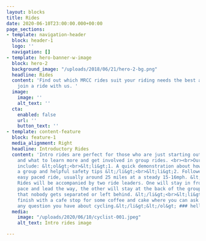 ```yaml
---
layout: blocks
title: Rides
date: 2020-06-10T23:00:00.000+00:00
page_sections:
- template: navigation-header
  block: header-1
  logo: ''
  navigation: []
- template: hero-banner-w-image
  block: hero-2
  background_image: "/uploads/2018/06/21/hero-2-bg.png"
  headline: Rides
  content: 'Find out which MRCC rides suit your riding needs the best and when to
    join a ride with us. '
  image:
    image: ''
    alt_text: ''
  cta:
    enabled: false
    url: ''
    button_text: ''
- template: content-feature
  block: feature-1
  media_alignment: Right
  headline: Introductory Rides
  content: 'Intro rides are perfect for those who are just starting out in road cycling
    and what to learn more and get involved in group rides. <br><br>Our intro rides
    include: &lt;ol&gt;<br>&lt;li&gt;1. A quick demonstration about how to ride in
    a group and helpful safety tips &lt;/li&gt;<br>&lt;li&gt;2. Followed by a short
    easy paced ride, usually around 25 miles at a steady 15-16mph. &lt;/li&gt;<br>&lt;li&gt;3.
    Rides will be accompanied by two ride leaders. One will stay in front to set the
    pace and lead the way, the other will stay at the back of the group to make sure
    that nobody gets separated or left behind. &lt;/li&gt;<br>&lt;li&gt;4. Rides will
    finish with a cafe stop for some coffee and cake where you can ask your ride leaders
    any question you have about cycling.&lt;/li&gt;&lt;/ol&gt; ### hello'
  media:
    image: "/uploads/2020/06/10/cyclist-001.jpeg"
    alt_text: Intro rides image

---
```

